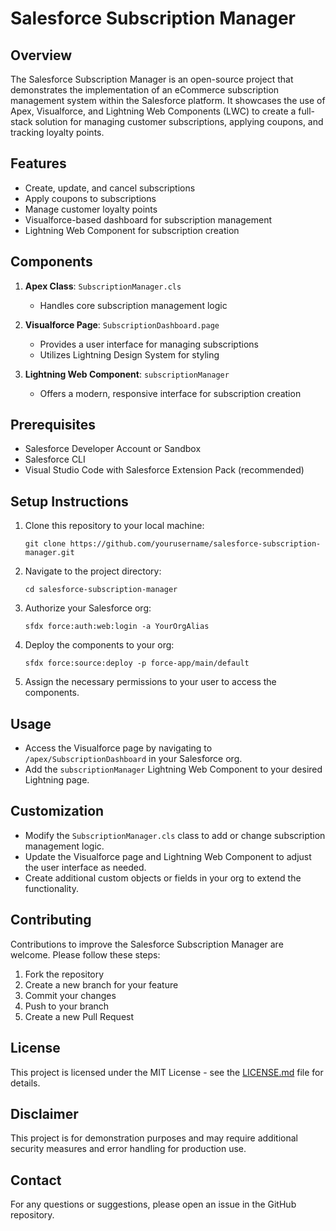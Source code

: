 # Salesforce Subscription Manager

## Overview
The Salesforce Subscription Manager is an open-source project that demonstrates the implementation of an eCommerce subscription management system within the Salesforce platform. It showcases the use of Apex, Visualforce, and Lightning Web Components (LWC) to create a full-stack solution for managing customer subscriptions, applying coupons, and tracking loyalty points.

## Features
- Create, update, and cancel subscriptions
- Apply coupons to subscriptions
- Manage customer loyalty points
- Visualforce-based dashboard for subscription management
- Lightning Web Component for subscription creation

## Components
1. **Apex Class**: `SubscriptionManager.cls`
   - Handles core subscription management logic

2. **Visualforce Page**: `SubscriptionDashboard.page`
   - Provides a user interface for managing subscriptions
   - Utilizes Lightning Design System for styling

3. **Lightning Web Component**: `subscriptionManager`
   - Offers a modern, responsive interface for subscription creation

## Prerequisites
- Salesforce Developer Account or Sandbox
- Salesforce CLI
- Visual Studio Code with Salesforce Extension Pack (recommended)

## Setup Instructions
1. Clone this repository to your local machine:
   ```
   git clone https://github.com/yourusername/salesforce-subscription-manager.git
   ```

2. Navigate to the project directory:
   ```
   cd salesforce-subscription-manager
   ```

3. Authorize your Salesforce org:
   ```
   sfdx force:auth:web:login -a YourOrgAlias
   ```

4. Deploy the components to your org:
   ```
   sfdx force:source:deploy -p force-app/main/default
   ```

5. Assign the necessary permissions to your user to access the components.

## Usage
- Access the Visualforce page by navigating to `/apex/SubscriptionDashboard` in your Salesforce org.
- Add the `subscriptionManager` Lightning Web Component to your desired Lightning page.

## Customization
- Modify the `SubscriptionManager.cls` class to add or change subscription management logic.
- Update the Visualforce page and Lightning Web Component to adjust the user interface as needed.
- Create additional custom objects or fields in your org to extend the functionality.

## Contributing
Contributions to improve the Salesforce Subscription Manager are welcome. Please follow these steps:
1. Fork the repository
2. Create a new branch for your feature
3. Commit your changes
4. Push to your branch
5. Create a new Pull Request

## License
This project is licensed under the MIT License - see the [LICENSE.md](LICENSE.md) file for details.

## Disclaimer
This project is for demonstration purposes and may require additional security measures and error handling for production use.

## Contact
For any questions or suggestions, please open an issue in the GitHub repository.
